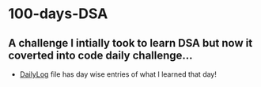 # 100-days-DSA

## A challenge I intially took to learn DSA but now it coverted into code daily challenge... 
- [DailyLog](./DailyLog.md) file has day wise entries  of what I learned that day!
